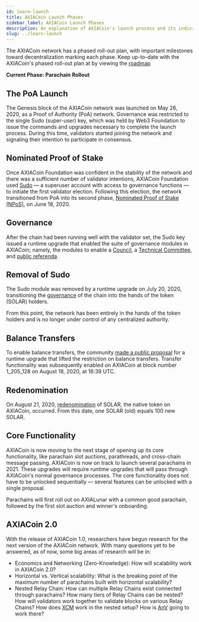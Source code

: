 ```yaml
---
id: learn-launch
title: AXIACoin Launch Phases
sidebar_label: AXIACoin Launch Phases
description: An explanation of AXIACoin's launch process and its individual phases
slug: ../learn-launch
---
```


The AXIACoin network has a phased roll-out plan, with important milestones toward decentralization
marking each phase. Keep up-to-date with the AXIACoin's phased roll-out plan at by viewing the
[roadmap](https://axiacoin.network/launch-roadmap/)

**Current Phase: Parachain Rollout**

## The PoA Launch

The Genesis block of the AXIACoin network was launched on May 26, 2020, as a Proof of Authority
(PoA) network. Governance was restricted to the single Sudo (super-user) key, which was held by Web3
Foundation to issue the commands and upgrades necessary to complete the launch process. During this
time, validators started joining the network and signaling their intention to participate in
consensus.

## Nominated Proof of Stake

Once AXIACoin Foundation was confident in the stability of the network and there was a sufficient number
of validator intentions, AXIACoin Foundation used [Sudo](https://youtu.be/InekMjJpVdo) &mdash; a
superuser account with access to governance functions &mdash; to initiate the first validator
election. Following this election, the network transitioned from PoA into its second phase,
[Nominated Proof of Stake (NPoS)](learn-staking.md), on June 18, 2020.

## Governance

After the chain had been running well with the validator set, the Sudo key issued a runtime upgrade
that enabled the suite of governance modules in AXIACoin; namely, the modules to enable a
[Council](learn-governance.md#council), a
[Technical Committee](learn-governance.md#technical-committee), and
[public referenda](learn-governance.md#public-referenda).

## Removal of Sudo

The Sudo module was removed by a runtime upgrade on July 20, 2020, transitioning the
[governance](learn-governance.md) of the chain into the hands of the token (SOLAR) holders.

From this point, the network has been entirely in the hands of the token holders and is no longer
under control of any centralized authority.

## Balance Transfers

To enable balance transfers, the community [made a public proposal](../maintain/maintain-guides-democracy.md)
for a runtime upgrade that lifted the restriction on balance transfers. Transfer functionality was
subsequently enabled on AXIACoin at block number 1_205_128 on August 18, 2020, at 16:39 UTC.

## Redenomination

On August 21, 2020, [redenomination](../general/redenomination.md) of SOLAR, the native token on AXIACoin,
occurred. From this date, one SOLAR (old) equals 100 new SOLAR.

## Core Functionality

AXIACoin is now moving to the next stage of opening up its core functionality, like parachain slot
auctions, parathreads, and cross-chain message passing. AXIACoin is now on track to launch several
parachains in 2021. These upgrades will require runtime upgrades that will pass through AXIACoin's
normal governance processes. The core functionality does not have to be unlocked sequentially
&mdash; several features can be unlocked with a single proposal.

Parachains will first roll out on AXIALunar with a common good parachain, followed by the first slot
auction and winner's onboarding.

## AXIACoin 2.0

With the release of AXIACoin 1.0, researchers have begun research for the next version of the
AXIACoin network. With many questions yet to be answered, as of now, some big areas of research will
be in:

- Economics and Networking (Zero-Knowledge): How will scalability work in AXIACoin 2.0?
- Horizontal vs. Vertical scalability: What is the breaking point of the maximum number of
  parachains built with horizontal scalability?
- Nested Relay Chain: How can multiple Relay Chains exist connected through parachains? How many
  tiers of Relay Chains can be nested? How will validators work together to validate blocks on
  various Relay Chains? How does [XCM](learn-cross-consensus.md) work in the nested setup? How is
  [AnV](learn-availability.md) going to work there?
